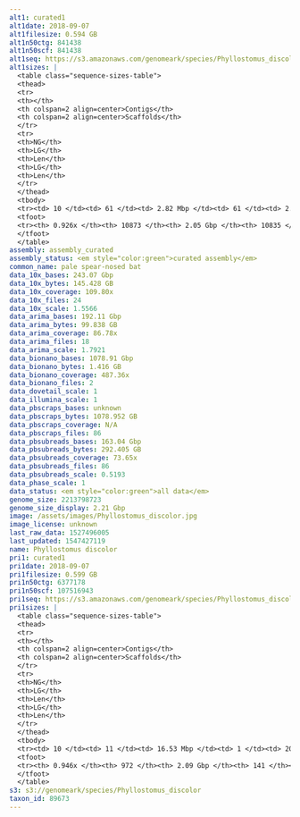 ```yaml
---
alt1: curated1
alt1date: 2018-09-07
alt1filesize: 0.594 GB
alt1n50ctg: 841438
alt1n50scf: 841438
alt1seq: https://s3.amazonaws.com/genomeark/species/Phyllostomus_discolor/mPhyDis1/assembly_curated/mPhyDis1.alt.cur.20180907.fasta.gz
alt1sizes: |
  <table class="sequence-sizes-table">
  <thead>
  <tr>
  <th></th>
  <th colspan=2 align=center>Contigs</th>
  <th colspan=2 align=center>Scaffolds</th>
  </tr>
  <tr>
  <th>NG</th>
  <th>LG</th>
  <th>Len</th>
  <th>LG</th>
  <th>Len</th>
  </tr>
  </thead>
  <tbody>
  <tr><td> 10 </td><td> 61 </td><td> 2.82 Mbp </td><td> 61 </td><td> 2.82 Mbp </td></tr>  <tr><td> 20 </td><td> 157 </td><td> 1.94 Mbp </td><td> 157 </td><td> 1.94 Mbp </td></tr>  <tr><td> 30 </td><td> 289 </td><td> 1.46 Mbp </td><td> 289 </td><td> 1.46 Mbp </td></tr>  <tr><td> 40 </td><td> 464 </td><td> 1.11 Mbp </td><td> 464 </td><td> 1.11 Mbp </td></tr>  <tr style="background-color:#cccccc;"><td> 50 </td><td> 693 </td><td> 0.84 Mbp </td><td> 693 </td><td> 0.84 Mbp </td></tr>  <tr><td> 60 </td><td> 1005 </td><td> 0.61 Mbp </td><td> 1005 </td><td> 0.61 Mbp </td></tr>  <tr><td> 70 </td><td> 1459 </td><td> 0.39 Mbp </td><td> 1459 </td><td> 0.39 Mbp </td></tr>  <tr><td> 80 </td><td> 2302 </td><td> 0.16 Mbp </td><td> 2300 </td><td> 0.17 Mbp </td></tr>  <tr><td> 90 </td><td> 6947 </td><td> 23.07 Kbp </td><td> 6909 </td><td> 23.12 Kbp </td></tr>  <tr><td> 100 </td><td> - </td><td> - </td><td> - </td><td> - </td></tr>  </tbody>
  <tfoot>
  <tr><th> 0.926x </th><th> 10873 </th><th> 2.05 Gbp </th><th> 10835 </th><th> 2.05 Gbp </th></tr>
  </tfoot>
  </table>
assembly: assembly_curated
assembly_status: <em style="color:green">curated assembly</em>
common_name: pale spear-nosed bat
data_10x_bases: 243.07 Gbp
data_10x_bytes: 145.428 GB
data_10x_coverage: 109.80x
data_10x_files: 24
data_10x_scale: 1.5566
data_arima_bases: 192.11 Gbp
data_arima_bytes: 99.838 GB
data_arima_coverage: 86.78x
data_arima_files: 18
data_arima_scale: 1.7921
data_bionano_bases: 1078.91 Gbp
data_bionano_bytes: 1.416 GB
data_bionano_coverage: 487.36x
data_bionano_files: 2
data_dovetail_scale: 1
data_illumina_scale: 1
data_pbscraps_bases: unknown
data_pbscraps_bytes: 1078.952 GB
data_pbscraps_coverage: N/A
data_pbscraps_files: 86
data_pbsubreads_bases: 163.04 Gbp
data_pbsubreads_bytes: 292.405 GB
data_pbsubreads_coverage: 73.65x
data_pbsubreads_files: 86
data_pbsubreads_scale: 0.5193
data_phase_scale: 1
data_status: <em style="color:green">all data</em>
genome_size: 2213798723
genome_size_display: 2.21 Gbp
image: /assets/images/Phyllostomus_discolor.jpg
image_license: unknown
last_raw_data: 1527496005
last_updated: 1547427119
name: Phyllostomus discolor
pri1: curated1
pri1date: 2018-09-07
pri1filesize: 0.599 GB
pri1n50ctg: 6377178
pri1n50scf: 107516943
pri1seq: https://s3.amazonaws.com/genomeark/species/Phyllostomus_discolor/mPhyDis1/assembly_curated/mPhyDis1.pri.cur.20180907.fasta.gz
pri1sizes: |
  <table class="sequence-sizes-table">
  <thead>
  <tr>
  <th></th>
  <th colspan=2 align=center>Contigs</th>
  <th colspan=2 align=center>Scaffolds</th>
  </tr>
  <tr>
  <th>NG</th>
  <th>LG</th>
  <th>Len</th>
  <th>LG</th>
  <th>Len</th>
  </tr>
  </thead>
  <tbody>
  <tr><td> 10 </td><td> 11 </td><td> 16.53 Mbp </td><td> 1 </td><td> 205.57 Mbp </td></tr>  <tr><td> 20 </td><td> 26 </td><td> 12.27 Mbp </td><td> 2 </td><td> 200.29 Mbp </td></tr>  <tr><td> 30 </td><td> 46 </td><td> 9.82 Mbp </td><td> 3 </td><td> 175.15 Mbp </td></tr>  <tr><td> 40 </td><td> 71 </td><td> 8.12 Mbp </td><td> 4 </td><td> 170.18 Mbp </td></tr>  <tr style="background-color:#cccccc;"><td> 50 </td><td> 102 </td><td style="background-color:#88ff88;"> 6.38 Mbp </td><td> 6 </td><td style="background-color:#88ff88;"> 107.52 Mbp </td></tr>  <tr><td> 60 </td><td> 141 </td><td> 4.64 Mbp </td><td> 8 </td><td> 102.70 Mbp </td></tr>  <tr><td> 70 </td><td> 198 </td><td> 3.31 Mbp </td><td> 10 </td><td> 94.65 Mbp </td></tr>  <tr><td> 80 </td><td> 281 </td><td> 2.04 Mbp </td><td> 13 </td><td> 75.52 Mbp </td></tr>  <tr><td> 90 </td><td> 459 </td><td> 0.71 Mbp </td><td> 18 </td><td> 24.18 Mbp </td></tr>  <tr><td> 100 </td><td> - </td><td> - </td><td> - </td><td> - </td></tr>  </tbody>
  <tfoot>
  <tr><th> 0.946x </th><th> 972 </th><th> 2.09 Gbp </th><th> 141 </th><th> 2.12 Gbp </th></tr>
  </tfoot>
  </table>
s3: s3://genomeark/species/Phyllostomus_discolor
taxon_id: 89673
---
```

